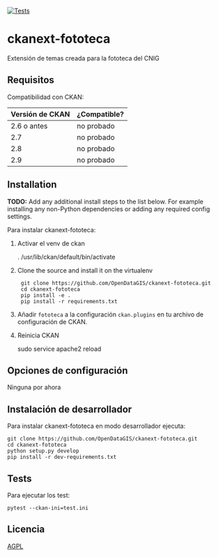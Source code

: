 [![Tests](https://github.com/OpenDataGIS/ckanext-fototeca/workflows/Tests/badge.svg?branch=main)](https://github.com/OpenDataGIS/ckanext-fototeca/actions)

# ckanext-fototeca

Extensión de temas creada para la fototeca del CNIG


## Requisitos

Compatibilidad con CKAN:

| Versión de CKAN | ¿Compatible?  |
| --------------- | ------------- |
| 2.6 o antes     | no probado    |
| 2.7             | no probado    |
| 2.8             | no probado    |
| 2.9             | no probado    |


## Installation

**TODO:** Add any additional install steps to the list below.
   For example installing any non-Python dependencies or adding any required
   config settings.

Para instalar ckanext-fototeca:

1. Activar el venv de ckan

     . /usr/lib/ckan/default/bin/activate

2. Clone the source and install it on the virtualenv

		git clone https://github.com/OpenDataGIS/ckanext-fototeca.git
		cd ckanext-fototeca
		pip install -e .
		pip install -r requirements.txt

4. Añadir `fototeca` a la configuración `ckan.plugins` en tu archivo de configuración de CKAN.

5. Reinicia CKAN

     sudo service apache2 reload


## Opciones de configuración

Ninguna por ahora

## Instalación de desarrollador

Para instalar ckanext-fototeca en modo desarrollador ejecuta:

    git clone https://github.com/OpenDataGIS/ckanext-fototeca.git
    cd ckanext-fototeca
    python setup.py develop
    pip install -r dev-requirements.txt


## Tests

Para ejecutar los test:

    pytest --ckan-ini=test.ini

## Licencia

[AGPL](https://www.gnu.org/licenses/agpl-3.0.en.html)
